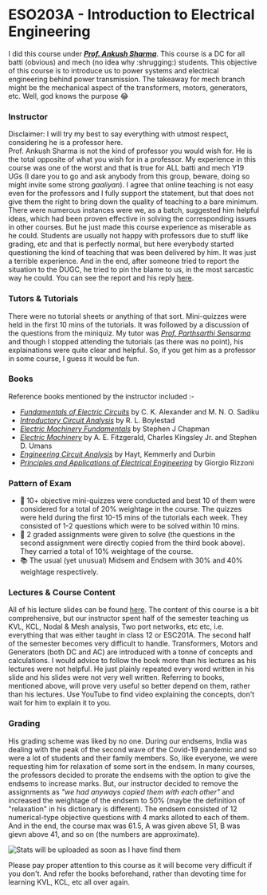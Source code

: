 # ESO203A - Introduction to Electrical Engineering

I did this course under <a href="https://iitk.ac.in/new/ankush-sharma"><i><b>Prof. Ankush Sharma</b></i></a>. This course is a DC for all batti (obvious) and mech (no idea why :shrugging:) students. This objective of this course is to introduce us to power systems and electrical engineering behind power transmission. The takeaway for mech branch might be the mechanical aspect of the transformers, motors, generators, etc. Well, god knows the purpose :joy:

### Instructor
Disclaimer: I will try my best to say everything with utmost respect, considering he is a professor here.<br>
Prof. Ankush Sharma is not the kind of professor you would wish for. He is the total opposite of what you wish for in a professor. My experience in this course was one of the worst and that is true for ALL batti and mech Y19 UGs (I dare you to go and ask anybody from this group, beware, doing so might invite some strong _gaaliyan_). I agree that online teaching is not easy even for the professors and I fully support the statement, but that does not give them the right to bring down the quality of teaching to a bare minimum. There were numerous instances were we, as a batch, suggested him helpful ideas, which had been proven effective in solving the corresponding issues in other courses. But he just made this course experience as miserable as he could. Students are usually not happy with professors due to stuff like grading, etc and that is perfectly normal, but here everybody started questioning the kind of teaching that was been delivered by him. It was just a terrible experience. And in the end, after someone tried to report the situation to the DUGC, he tried to pin the blame to us, in the most sarcastic way he could. You can see the report and his reply <a href="mail.pdf">here</a>.

### Tutors & Tutorials
There were no tutorial sheets or anything of that sort. Mini-quizzes were held in the first 10 mins of the tutorials. It was followed by a discussion of the questions from the miniquiz. My tutor was <a href="https://www.iitk.ac.in/new/parthasarathi-sensarma"><i>Prof. Parthsarthi Sensarma</i></a> and though I stopped attending the tutorials (as there was no point), his explainations were quite clear and helpful. So, if you get him as a professor in some course, I guess it would be fun.

### Books
Reference books mentioned by the instructor included :-
- <a href="https://drive.google.com/file/d/1VEPivhkRoz3Z5umlIX45sB1jTSyf8DTE/view?usp=sharing"><i>Fundamentals of Electric Circuits</i></a> by C. K. Alexander and M. N. O. Sadiku
- <a href="https://drive.google.com/file/d/1Ufm4AGA0fFLTGiLR0ma0qoxDaDF-fntP/view?usp=sharing"><i>Introductory Circuit Analysis</i></a> by R. L. Boylestad
- <a href="https://drive.google.com/file/d/1gkUFClPaJHPOLGhTRMXAP4xRhCDAREtZ/view?usp=sharing"><i>Electric Machinery Fundamentals</i></a> by Stephen J Chapman
- <a href="https://drive.google.com/file/d/1GqvwYIr1zEetmF7KbM55uDRNZ0tR3Uml/view?usp=sharing"><i>Electric Machinery</i></a> by A. E. Fitzgerald, Charles Kingsley Jr. and Stephen D. Umans
- <a href="https://drive.google.com/file/d/1hUNGfIJLk1-GPWzMR2U7lS4uI8kHMv56/view?usp=sharing"><i>Engineering Circuit Analysis</i></a> by Hayt, Kemmerly and Durbin
- <a href="https://drive.google.com/file/d/1YgZw0fH9NzrI4OME2NxpHB5a2_19Tl5x/view?usp=sharing"><i>Principles and Applications of Electrical Engineering</i></a> by Giorgio Rizzoni

### Pattern of Exam
- :page_facing_up: 10+ objective mini-quizzes were conducted and best 10 of them were considered for a total of 20% weightage in the course. The quizzes were held during the first 10-15 mins of the tutorials each week. They consisted of 1-2 questions which were to be solved within 10 mins.
- :page_facing_up: 2 graded assignments were given to solve (the questions in the second assignment were directly copied from the third book above). They carried a total of 10% weightage of the course.
- :books: The usual (yet unusual) Midsem and Endsem with 30% and 40% weightage respectively.

### Lectures & Course Content 
All of his lecture slides can be found <a href="https://drive.google.com/drive/folders/1e3h6bViGg5zXY-eHbbdKR17th8gJZWIp?usp=sharing">here</a>.
The content of this course is a bit comprehensive, but our instructor spent half of the semester teaching us KVL, KCL, Nodal & Mesh analysis, Two port networks, etc etc, i.e. everything that was either taught in class 12 or ESC201A. The second half of the semester becomes very difficult to handle. Transformers, Motors and Generators (both DC and AC) are introduced with a tonne of concepts and calculations. I would advice to follow the book more than his lectures as his lectures were not helpful. He just plainly repeated every word written in his slide and his slides were not very well written. Referring to books, mentioned above, will prove very useful so better depend on them, rather than his lectures. Use YouTube to find video explaining the concepts, don't wait for him to explain it to you.

### Grading
His grading scheme was liked by no one. During our endsems, India was dealing with the peak of the second wave of the Covid-19 pandemic and so were a lot of students and their family members. So, like everyone, we were requesting him for relaxation of some sort in the endsem. In many courses, the professors decided to prorate the endsems with the option to give the endsems to increase marks. But, our instructor decided to remove the assignments as <i>"we had anyways copied them with each other"</i> and increased the weightage of the endsem to 50% (maybe the definition of "relaxation" in his dictionary is different). The endsem consisted of 12 numerical-type objective questions with 4 marks alloted to each of them. And in the end, the course max was 61.5, A was given above 51, B was gievn above 41, and so on (the numbers are approximate).

<img src="" alt="Stats will be uploaded as soon as I have find them">

Please pay proper attention to this course as it will become very difficult if you don't. And refer the books beforehand, rather than devoting time for learning KVL, KCL, etc all over again.